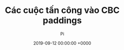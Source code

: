 ---
title: Các cuộc tấn công vào CBC paddings
date: 2019-09-12 00:00:00 +0000
layout: 'post'
permalink: "/crypto/036.html"
author: 'Pi'
tags: []

---